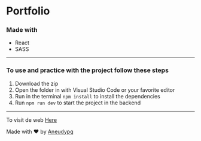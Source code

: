 # Portfolio

### Made with

* React
* SASS

---
### To use and practice with the project follow these steps

1. Download the zip
2. Open the folder in  with Visual Studio Code or your favorite editor
3. Run in the terminal ``` npm install ``` to install the  dependencies
4. Run ``` npm run dev ``` to start the project in the backend

---


To visit de web [Here](https://aneudypq.netlify.app)

Made with :heart: by [Aneudypq](https://t.me/Aneudypq2004)

